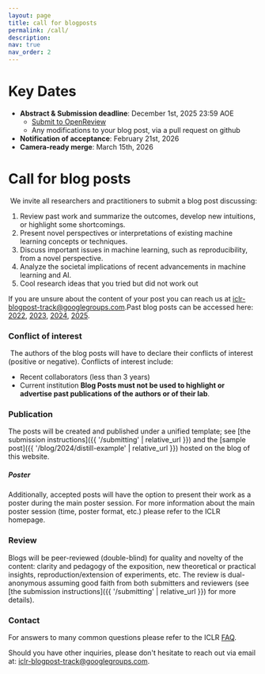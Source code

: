 ```yaml
---
layout: page
title: call for blogposts
permalink: /call/
description:
nav: true
nav_order: 2
---
```


# Key Dates
- **Abstract & Submission deadline**: December 1st, 2025 23:59 AOE
  - [Submit to OpenReview](https://openreview.net/group?id=ICLR.cc/2026/BlogPosts)
  - Any modifications to your blog post, via a pull request on github
- **Notification of acceptance**: February 21st, 2026
- **Camera-ready merge**: March 15th, 2026


# Call for blog posts
​
We invite all researchers and practitioners to submit a blog post discussing:

1. Review past work and summarize the outcomes, develop new intuitions, or highlight some shortcomings. 
2. Present novel perspectives or interpretations of existing machine learning concepts or techniques.
3. Discuss important issues in machine learning, such as reproducibility, from a novel perspective.
4. Analyze the societal implications of recent advancements in machine learning and AI.
5. Cool research ideas that you tried but did not work out

If you are unsure about the content of your post you can reach us at [iclr-blogpost-track@googlegroups.com](mailto:iclr-blogpost-track@googlegroups.com).
​
Past blog posts can be accessed here: [2022](https://iclr-blog-track.github.io/home/#accepted-posts), [2023](https://iclr-blogposts.github.io/2023/about#accepted-posts), [2024](https://iclr-blogposts.github.io/2024/about#spotlight), [2025](https://iclr-blogposts.github.io/2025/blog/index.html).
​
### Conflict of interest
​
The authors of the blog posts will have to declare their conflicts of interest (positive or negative).
Conflicts of interest include:

- Recent collaborators (less than 3 years)
- Current institution 
**Blog Posts must not be used to highlight or advertise past publications of the authors or of their lab**. 

### Publication

The posts will be created and published under a unified template; see [the submission instructions]({{ '/submitting' | relative_url }}) and the [sample post]({{ '/blog/2024/distill-example' | relative_url }}) hosted on the blog of this website. 

##### Poster
Additionally, accepted posts will have the option to present their work as a poster during the main poster session. For more information about the main poster session (time, poster format, etc.) please refer to the ICLR homepage.

### Review

Blogs will be peer-reviewed (double-blind) for quality and novelty of the content: clarity and pedagogy of the exposition, new theoretical or practical insights, reproduction/extension of experiments, etc.
The review is dual-anonymous assuming good faith from both submitters and reviewers (see [the submission instructions]({{ '/submitting' | relative_url }}) for more details).
​
### Contact

For answers to many common questions please refer to the ICLR [FAQ](https://iclr.cc/FAQ).

Should you have other inquiries, please don't hesitate to reach out via email at: [iclr-blogpost-track@googlegroups.com](mailto:iclr-blogpost-track@googlegroups.com).
